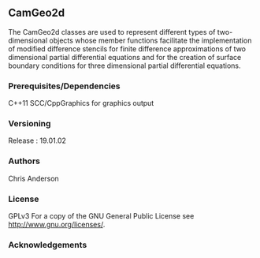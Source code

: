 ## CamGeo2d

The CamGeo2d classes are used to represent different types of two-dimensional objects whose member functions facilitate the implementation of modified difference stencils for finite difference approximations of two dimensional partial differential equations and for the creation of surface boundary conditions for three dimensional partial differential equations. 


### Prerequisites/Dependencies
C++11
SCC/CppGraphics for graphics output 
### Versioning
Release : 19.01.02
### Authors
Chris Anderson
### License
GPLv3  For a copy of the GNU General Public License see <http://www.gnu.org/licenses/>.
### Acknowledgements



